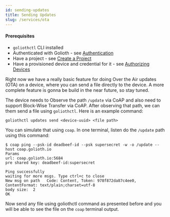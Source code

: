 ```yaml
---
id: sending-updates
title: Sending Updates
slug: /services/ota
---
```


#### Prerequisites

- `goliothctl` CLI installed
- Authenticated with Golioth - see [Authentication](/services/getting-started/authentication)
- Have a project - see [Create a Project](/services/getting-started/create-project)
- Have a provisioned device and credential for it - see [Authorizing Devices](/services/getting-started/authorize-devices)

Right now we have a really basic feature for doing Over the Air updates (OTA) on a device, where you can send a file directly to the device. A more complete feature is gonna be build in the near future, so stay tuned.

The device needs to Observe the path `/update` via CoAP and also need to support Block-Wise Transfer via CoAP. After observing that path, we can them send a file using `goliothctl`. Here is an example command:

```
goliothctl updates send <device-uuid> <file path>
```

You can simulate that using `coap`. In one terminal, listen do the `/update` path using this command:

```
$ coap ping --psk-id deadbeef-id --psk supersecret -w -o /update --host coap.golioth.io
Params
url: coap.golioth.io:5684
pre shared key: deadbeef-id:supersecret

Ping successfully
waiting for more msgs. Type ctrl+c to close
New msg on path   Code: Content, Token: 978f872da87c4ee0, ContentFormat: text/plain;charset=utf-8
body size:  2
OK
```

Now send any file using goliothctl command as presented before and you will be able to see the file on the `coap` terminal output.
